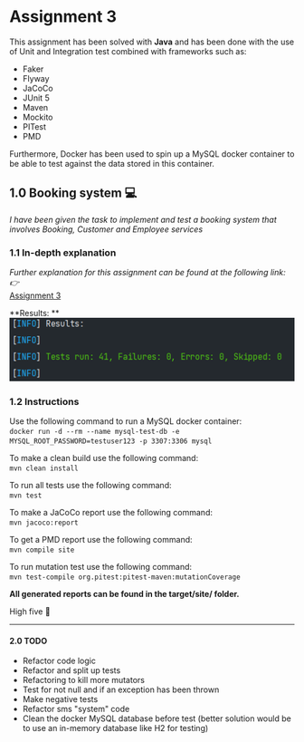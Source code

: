 # Assignment 3  
  
This assignment has been solved with **Java** and has been done with the use of Unit and Integration test combined with frameworks such as:  
- Faker
- Flyway 
- JaCoCo
- JUnit 5  
- Maven
- Mockito
- PITest
- PMD

Furthermore, Docker has been used to spin up a MySQL docker container to be able to test against the data stored in this container.  
    
## 1.0 Booking system :computer: 
*I have been given the task to implement and test a booking system that involves Booking, Customer and Employee services*  

### 1.1 In-depth explanation
*Further explanation for this assignment can be found at the following link: :point_right:*  
[Assignment 3](https://www.example.com)  
  
**Results: **  
![Green test](https://github.com/Jean-Poul/Test-Assignment-3/blob/main/pictures/results.PNG)  
  
### 1.2 Instructions

Use the following command to run a MySQL docker container:  
`docker run -d --rm --name mysql-test-db -e MYSQL_ROOT_PASSWORD=testuser123 -p 3307:3306 mysql`  
  
To make a clean build use the following command:  
`mvn clean install`  
  
To run all tests use the following command:  
`mvn test`    
  
To make a JaCoCo report use the following command:  
`mvn jacoco:report`  

To get a PMD report use the following command:  
`mvn compile site`
    
To run mutation test use the following command:  
`mvn test-compile org.pitest:pitest-maven:mutationCoverage`
  
**All generated reports can be found in the target/site/ folder.**    
  
High five :raised_hands:
  
---  
    
#### 2.0 TODO    
- Refactor code logic
- Refactor and split up tests
- Refactoring to kill more mutators  
- Test for not null and if an exception has been thrown  
- Make negative tests
- Refactor sms "system" code
- Clean the docker MySQL database before test (better solution would be to use an in-memory database like H2 for testing)
